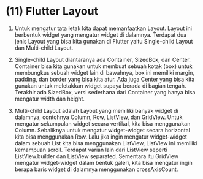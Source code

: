 # (11) Flutter Layout

1. Untuk mengatur tata letak kita dapat memanfaatkan Layout. Layout ini berbentuk widget yang mengatur widget di dalamnya. Terdapat dua jenis Layout yang bisa kita gunakan di Flutter yaitu Single-child Layout dan Multi-child Layout.

2. Single-child Layout diantaranya ada Container, SizedBox, dan Center. Container bisa kita gunakan untuk membuat sebuah kotak (box) untuk membungkus sebuah widget lain di bawahnya, box ini memiliki margin, padding, dan border yang bisa kita atur. Ada juga Center yang bisa kita gunakan untuk meletakkan widget supaya berada di bagian tengah. Terakhir ada SizedBox, versi sederhana dari Container yang hanya bisa mengatur width dan height.

3. Multi-child Layout adalah Layout yang memiliki banyak widget di dalamnya, contohnya Column, Row, ListView, dan GridView. Untuk mengatur sekumpulan widget secara vertikal, kita bisa menggunakan Column. Sebaliknya untuk mengatur widget-widget secara horizontal kita bisa menggunakan Row. Lalu jika ingin mengatur widget-widget dalam sebuah List kita bisa menggunakan ListView, ListView ini memiliki kemampuan scroll. Terdapat varian lain dari ListView seperti ListView.builder dan ListView separated. Sementara itu GridView mengatur widget-widget dalam bentuk galeri, kita bisa mengatur ingin berapa baris widget di dalamnya menggunakan crossAxisCount.